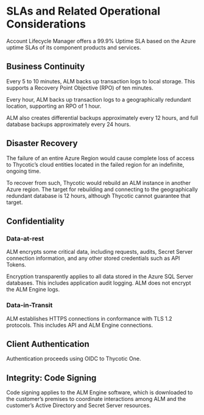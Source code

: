 ﻿[title]: # (SLAs and Related Operational Considerations)
[tags]: # (Account Lifecycle Manager,ALM,Active Directory,)
[priority]: # (8520)

# SLAs and Related Operational Considerations

Account Lifecycle Manager offers a 99.9% Uptime SLA based on the Azure uptime SLAs of its component products and services.

## Business Continuity

Every 5 to 10 minutes, ALM backs up transaction logs to local storage. This supports a Recovery Point Objective (RPO) of ten minutes.

Every hour, ALM backs up transaction logs to a geographically redundant location, supporting an RPO of 1 hour.

ALM also creates differential backups approximately every 12 hours, and full database backups approximately every 24 hours.

## Disaster Recovery

The failure of an entire Azure Region would cause complete loss of access to Thycotic’s cloud entities located in the failed region for an indefinite, ongoing time.

To recover from such, Thycotic would rebuild an ALM instance in another Azure region. The target for rebuilding and connecting to the geographically redundant database is 12 hours, although Thycotic cannot guarantee that target.

## Confidentiality

### Data-at-rest

ALM encrypts some critical data, including requests, audits, Secret Server connection information, and any other stored credentials such as API Tokens.

Encryption transparently applies to all data stored in the Azure SQL Server databases. This includes application audit logging. ALM does not encrypt the ALM Engine logs.

### Data-in-Transit

ALM establishes HTTPS connections in conformance with TLS 1.2 protocols. This includes API and ALM Engine connections.

## Client Authentication

Authentication proceeds using OIDC to Thycotic One.

## Integrity: Code Signing

Code signing applies to the ALM Engine software, which is downloaded to the customer’s premises to coordinate interactions among ALM and the customer’s Active Directory and Secret Server resources.



  

  
